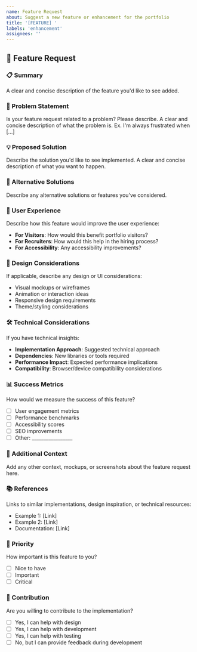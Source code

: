 ```yaml
---
name: Feature Request
about: Suggest a new feature or enhancement for the portfolio
title: '[FEATURE] '
labels: 'enhancement'
assignees: ''
---
```


## 🚀 Feature Request

### 📋 Summary

A clear and concise description of the feature you'd like to see added.

### 🎯 Problem Statement

Is your feature request related to a problem? Please describe.
A clear and concise description of what the problem is. Ex. I'm always frustrated when [...]

### 💡 Proposed Solution

Describe the solution you'd like to see implemented.
A clear and concise description of what you want to happen.

### 🔄 Alternative Solutions

Describe any alternative solutions or features you've considered.

### 📱 User Experience

Describe how this feature would improve the user experience:

- **For Visitors**: How would this benefit portfolio visitors?
- **For Recruiters**: How would this help in the hiring process?
- **For Accessibility**: Any accessibility improvements?

### 🎨 Design Considerations

If applicable, describe any design or UI considerations:

- Visual mockups or wireframes
- Animation or interaction ideas
- Responsive design requirements
- Theme/styling considerations

### 🛠️ Technical Considerations

If you have technical insights:

- **Implementation Approach**: Suggested technical approach
- **Dependencies**: New libraries or tools required
- **Performance Impact**: Expected performance implications
- **Compatibility**: Browser/device compatibility considerations

### 📊 Success Metrics

How would we measure the success of this feature?

- [ ] User engagement metrics
- [ ] Performance benchmarks
- [ ] Accessibility scores
- [ ] SEO improvements
- [ ] Other: _________________

### 🔗 Additional Context

Add any other context, mockups, or screenshots about the feature request here.

### 📚 References

Links to similar implementations, design inspiration, or technical resources:

- Example 1: [Link]
- Example 2: [Link]
- Documentation: [Link]

### 🎯 Priority

How important is this feature to you?

- [ ] Nice to have
- [ ] Important
- [ ] Critical

### 🤝 Contribution

Are you willing to contribute to the implementation?

- [ ] Yes, I can help with design
- [ ] Yes, I can help with development
- [ ] Yes, I can help with testing
- [ ] No, but I can provide feedback during development